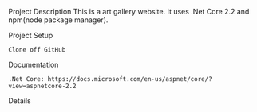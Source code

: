 Project Description
This is a art gallery website. It uses .Net Core 2.2 and npm(node package manager).

Project Setup

	Clone off GitHub
	

Documentation

	.Net Core: https://docs.microsoft.com/en-us/aspnet/core/?view=aspnetcore-2.2
	
Details

	
